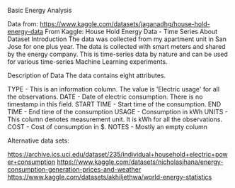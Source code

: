 Basic Energy Analysis


Data from: https://www.kaggle.com/datasets/jaganadhg/house-hold-energy-data
From Kaggle:
House Hold Energy Data - Time Series
About Dataset
Introduction
The data was collected from my apartment unit in San Jose for one plus year. The data is collected with smart meters and shared by the energy company. This is time-series data by nature and can be used for various time-series Machine Learning experiments.

Description of Data
The data contains eight attributes.

TYPE - This is an information column. The value is 'Electric usage' for all the observations.
DATE - Date of electric consumption. There is no timestamp in this field.
START TIME - Start time of the consumption.
END TIME - End time of the consumption
USAGE - Consumption in kWh
UNITS - This column denotes measurement unit. It is kWh for all the observations.
COST - Cost of consumption in $.
NOTES - Mostly an empty column

Alternative data sets:

https://archive.ics.uci.edu/dataset/235/individual+household+electric+power+consumption
https://www.kaggle.com/datasets/nicholasjhana/energy-consumption-generation-prices-and-weather
https://www.kaggle.com/datasets/akhiljethwa/world-energy-statistics